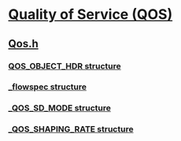 # [Quality of Service (QOS)](../_qos/index.md)
## [Qos.h](index.md)
### [QOS_OBJECT_HDR structure](../qos/ns-qos-qos_object_hdr.md)
### [_flowspec structure](../qos/ns-qos-_flowspec.md)
### [_QOS_SD_MODE structure](../qos/ns-qos-_qos_sd_mode.md)
### [_QOS_SHAPING_RATE structure](../qos/ns-qos-_qos_shaping_rate.md)
